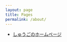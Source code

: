 ```yaml
---
layout: page
title: Pages
permalink: /about/
---
```


- [しゅうごのホームページ]({{site.url}}{{site.baseurl}}/shugo)
